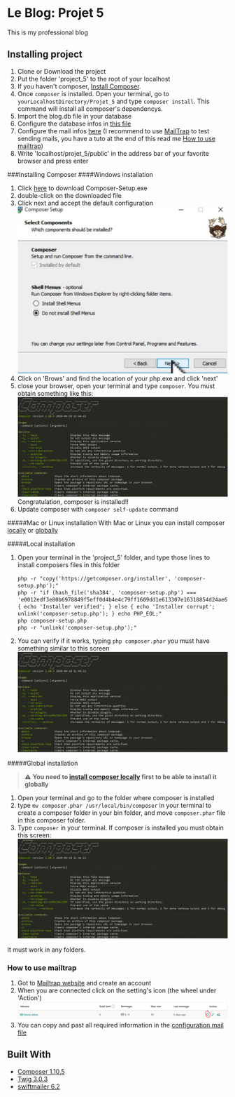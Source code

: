 # Le Blog: Projet 5

This is my professional blog

## Installing project

1. Clone or Download the project
2. Put the folder 'project_5' to the root of your localhost
3. If you haven't composer, [Install Composer](#installing-composer).
4. Once ```composer``` is installed. Open your terminal, go to ```yourLocalhostDirectory/Projet_5``` and type ````composer install````. 
This command will install all composer's dependencys.
5. Import the blog.db file in your database
6. Configure the database infos in [this file](config/dev.php)
7. Configure the mail infos [here](config/Mail.php) (I recommend to use [MailTrap](https://mailtrap.io/) to test sending mails, 
you have a tuto at the end of this read me [How to use mailtrap](#how-to-use-mailtrap))
8. Write 'localhost/projet_5/public' in the address bar of your favorite browser and press enter

###Installing Composer
####Windows installation
1. Click  [here](https://getcomposer.org/Composer-Setup.exe) to download Composer-Setup.exe
2. double-click on the downloaded file
3. Click next and accept the default configuration
![composer default](public/docs/composer-default.PNG "composer default")
4. Click on 'Brows' and find the location of your php.exe and click 'next'
5. close your browser, open your terminal and type ```composer```.
 You must obtain something like this:
![composer installed](public/docs/composer-installed.PNG "composer installed")
Congratulation, composer is installed!!
6. Update composer with ```composer self-update``` command

#####Mac or Linux installation
With Mac or Linux you can install composer [locally](#local-installation) or [globally](#global-installation)

#####Local installation
1. Open your terminal in the 'project_5' folder, and type those lines to install composers files in this folder
    ```
    php -r "copy('https://getcomposer.org/installer', 'composer-setup.php');"
    php -r "if (hash_file('sha384', 'composer-setup.php') === 'e0012edf3e80b6978849f5eff0d4b4e4c79ff1609dd1e613307e16318854d24ae64f26d17af3ef0bf7cfb710ca74755a') { echo 'Installer verified'; } else { echo 'Installer corrupt'; unlink('composer-setup.php'); } echo PHP_EOL;"
    php composer-setup.php
    php -r "unlink('composer-setup.php');"
    ``` 
2. You can verify if it works, typing ```php composer.phar``` you must have something similar to this screen
![composer installed](public/docs/composer-installed.PNG "composer installed")

#####Global installation
> :warning: **You need to [install composer locally](#local-installation) first to be able to install it globally**

1. Open your terminal and go to the folder where composer is installed
2. type ```mv composer.phar /usr/local/bin/composer``` in your terminal to create a composer folder in your bin folder,
 and move ```composer.phar``` file in this composer folder.
3. Type ```composer``` in your terminal. If composer is installed you must obtain this screen:
![composer installed](public/docs/composer-installed.PNG "composer installed")

It must work in any folders.

### How to use mailtrap
1. Got to [Mailtrap website](https://mailtrap.io/) and create an account
2. When you are connected click on the setting's icon (the wheel under 'Action')
![Mailtrap config](public/docs/mailConfig.PNG "How config mail trap")
3. You can copy and past all required information in the [configuration mail file](config/Mail.php)

## Built With
* [Composer 1.10.5](https://getcomposer.org/)
* [Twig 3.0.3](https://twig.symfony.com/)
* [swiftmailer 6.2](https://swiftmailer.symfony.com/)

